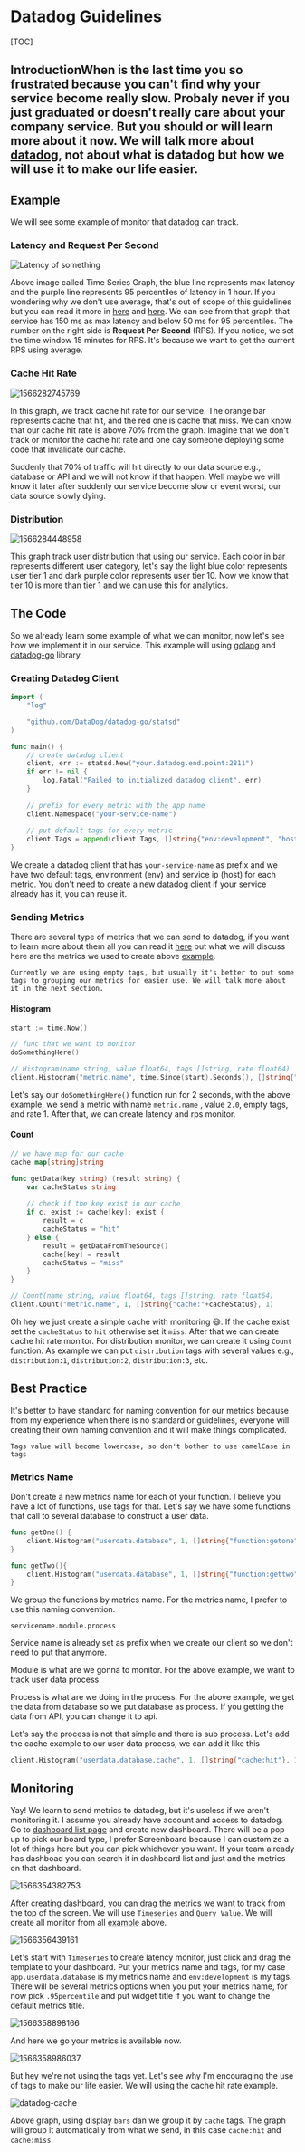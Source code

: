 # Datadog Guidelines

[TOC]

## IntroductionWhen is the last time you so frustrated because you can't find why your service become really slow. Probaly never if you just graduated or doesn't really care about your company service. But you should or will learn more about it now. We will talk more about [datadog](https://www.datadoghq.com), not about what is datadog but how we will use it to make our life easier.
## Example

We will see some example of monitor that datadog can track.

### Latency and Request Per Second

![Latency of something](./resources/1566269967362.png)

Above image called Time Series Graph, the blue line represents max latency and the purple line represents 95 percentiles of latency in 1 hour. If you wondering why we don't use average, that's out of scope of this guidelines but you can read it more in [here](https://www.elastic.co/blog/averages-can-dangerous-use-percentile) and [here](https://www.dynatrace.com/news/blog/why-averages-suck-and-percentiles-are-great/). We can see from that graph that service has 150 ms as max latency and below 50 ms for 95 percentiles. The number on the right side is **Request Per Second** (RPS). If you notice, we set the time window 15 minutes for RPS. It's because we want to get the current RPS using average.

### Cache Hit Rate

![1566282745769](./resources/1566282745769.png)

In this graph, we track cache hit rate for our service. The orange bar represents cache that hit, and the red one is cache that miss. We can know that our cache hit rate is above 70% from the graph. Imagine that we don't track or monitor the cache hit rate and one day someone deploying some code that invalidate our cache.

Suddenly that 70% of traffic will hit directly to our data source e.g., database or API and we will not know if that happen. Well maybe we will know it later after suddenly our service become slow or event worst, our data source slowly dying.

### Distribution 

![1566284448958](./resources/1566284448958.png)

This graph track user distribution that using our service. Each color in bar represents different user category, let's say the  light blue color represents user tier 1 and dark purple color represents user tier 10. Now we know that tier 10 is more than tier 1 and we can use this for analytics.

## The Code

So we already learn some example of what we can monitor, now let's see how we implement it in our service. This example will using [golang](https://golang.org) and [datadog-go](https://github.com/DataDog/datadog-go) library.

### Creating Datadog Client

```go
import (
	"log"

	"github.com/DataDog/datadog-go/statsd"
)

func main() {
    // create datadog client
    client, err := statsd.New("your.datadog.end.point:2811")
	if err != nil {
		log.Fatal("Failed to initialized datadog client", err)
	}
    
    // prefix for every metric with the app name
    client.Namespace("your-service-name")
    
    // put default tags for every metric
    client.Tags = append(client.Tags, []string{"env:development", "host:127.0.0.1"}...)
}
```

We create a datadog client that has `your-service-name` as prefix and we have two default tags, environment (env) and service ip (host) for each metric. You don't need to create a new datadog client if your service already has it, you can reuse it.

### Sending Metrics

There are several type of metrics that we can send to datadog, if you want to learn more about them all you can read it [here](https://docs.datadoghq.com/developers/metrics/) but what we will discuss here are the metrics we used to create above [example](#Example).

```
Currently we are using empty tags, but usually it's better to put some tags to grouping our metrics for easier use. We will talk more about it in the next section.
```



#### Histogram

```go
start := time.Now()

// func that we want to monitor
doSomethingHere()

// Histogram(name string, value float64, tags []string, rate float64)
client.Histogram("metric.name", time.Since(start).Seconds(), []string{""}, 1)
```

Let's say our `doSomethingHere()` function run for 2 seconds, with the above example, we send a metric with name `metric.name` , value `2.0`, empty tags, and rate 1. After that, we can create latency and rps monitor. 

#### Count

```go
// we have map for our cache
cache map[string]string

func getData(key string) (result string) {
    var cacheStatus string
    
    // check if the key exist in our cache
    if c, exist := cache[key]; exist {
        result = c
        cacheStatus = "hit"
    } else {
        result = getDataFromTheSource()
        cache[key] = result
        cacheStatus = "miss"
    }
}

// Count(name string, value float64, tags []string, rate float64)
client.Count("metric.name", 1, []string{"cache:"+cacheStatus}, 1)
```

Oh hey we just create a simple cache with monitoring :smiley:. If the cache exist set the `cacheStatus` to `hit` otherwise set it `miss`. After that we can create cache hit rate monitor. For distribution monitor, we can create it using `Count` function. As example we can put `distribution` tags with several values e.g., `distribution:1`, `distribution:2`, `distribution:3`, etc.

## Best Practice

It's better to have standard for naming convention for our metrics because from my experience when there is no standard or guidelines, everyone will creating their own naming convention and it will make things complicated.

```
Tags value will become lowercase, so don't bother to use camelCase in tags
```

### Metrics Name

Don't create a new metrics name for each of your function. I believe you have a lot of functions, use tags for that. Let's say we have some functions that call to several database to construct a user data.

```go
func getOne() {
    client.Histogram("userdata.database", 1, []string{"function:getone"}, 1)
}

func getTwo(){
    client.Histogram("userdata.database", 1, []string{"function:gettwo"}, 1)
}
```

We group the functions by metrics name. For the metrics name, I prefer to use this naming convention.

```
servicename.module.process
```

Service name is already set as prefix when we create our client so we don't need to put that anymore.

Module is what are we gonna to monitor. For the above example, we want to track user data process.

Process is what are we doing in the process. For the above example, we get the data from database so we put database as process. If you getting the data from API, you can change it to api.

Let's say the process is not that simple and there is sub process. Let's add the cache example to our user data process, we can add it like this

```go
client.Histogram("userdata.database.cache", 1, []string{"cache:hit"}, 1)
```

## Monitoring

Yay! We learn to send metrics to datadog, but it's useless if we aren't monitoring it. I assume you already have account and  access to datadog. Go to [dashboard list page](https://app.datadoghq.com/dashboard/lists) and create new dashboard. There will be a pop up to pick our board type, I prefer Screenboard because I can customize a lot of things here but you can pick whichever you want. If your team already has dashboad you can search it in dashboard list and just and the metrics on that dashboard.

![1566354382753](./resources/1566354382753.png)

After creating dashboard, you can drag the metrics we want to track from the top of the screen. We will use `Timeseries` and `Query Value`. We will create all monitor from all [example](#Example) above.

![1566356439161](./resources/1566356439161.png)

Let's start with `Timeseries` to create latency monitor, just click and drag the template to your dashboard. Put your metrics name and tags, for my case `app.userdata.database` is my metrics name and `env:development` is my tags. There will be several metrics options when you put your metrics name, for now pick `.95percentile` and put widget title if you want to change the default metrics title.

![1566358898166](./resources/1566358898166.png)

And here we go your metrics is available now.

![1566358986037](./resources/1566358986037.png)

But hey we're not using the tags yet. Let's see why I'm encouraging the use of tags to make our life easier. We will using the cache hit rate example.

![datadog-cache](./resources/datadog-cache.gif)

Above graph, using display `bars` dan we group it by `cache` tags. The graph will group it automatically from what we send, in this case `cache:hit` and `cache:miss`. 

